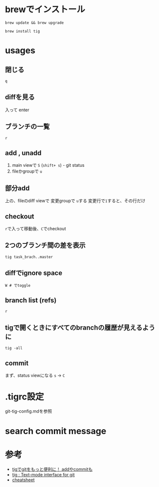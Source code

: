 # brewでインストール

`brew update && brew upgrade`

`brew install tig`

# usages

## 閉じる

`q`

## diffを見る

入って enter

## ブランチの一覧

`r`

## add , unadd

1. main viewで `S` (`shift+ s`) - git status
2. fileかgroupで `u`

## 部分add

上の、fileのdiff viewで
変更groupで `u`する
変更行で`1`すると、その行だけ


## checkout

`r`で入って移動後、`C`でcheckout

## 2つのブランチ間の差を表示

```
tig task_brach..master
```

## diffでignore space

```
W # でtoggle
```

## branch list (refs)

```
r
```

## tigで開くときにすべてのbranchの履歴が見えるように

```
tig -all
```

## commit

まず、status viewになる
`s` -> `C`

# .tigrc設定

git-tig-config.mdを参照


# search commit message


# 参考

* [tigでgitをもっと便利に！ addやcommitも](http://qiita.com/suino/items/b0dae7e00bd7165f79ea)
* [tig : Text-mode interface for git](https://github.com/jonas/tig)
* [cheatsheet](https://devhints.io/tig)